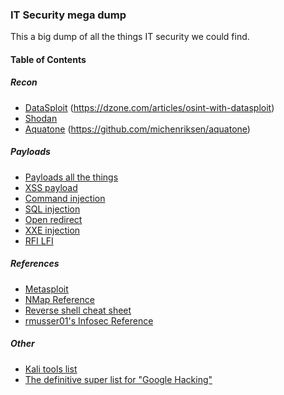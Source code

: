 ### IT Security mega dump
This a big dump of all the things IT security we could find. 

#### Table of Contents
##### Recon
 * [DataSploit](https://github.com/DataSploit/datasploit) 
   (https://dzone.com/articles/osint-with-datasploit)
 * [Shodan](https://www.shodan.io/)
 * [Aquatone](https://www.kitploit.com/2017/07/aquatone-tool-for-domain-flyovers.html)
   (https://github.com/michenriksen/aquatone)
##### Payloads
 * [Payloads all the things](https://github.com/swisskyrepo/PayloadsAllTheThings#payloads-all-the-things-)
 * [XSS payload](https://github.com/payloadbox/xss-payload-list#-cross-site-scripting--xss--vulnerability-payload-list-)
 * [Command injection](https://github.com/payloadbox/command-injection-payload-list#command-injection-payload-list)
 * [SQL injection](https://github.com/payloadbox/sql-injection-payload-list#sql-injection-payload-list)
 * [Open redirect](https://github.com/payloadbox/open-redirect-payload-list#open-redirect-payload-list)
 * [XXE injection](https://github.com/payloadbox/xxe-injection-payload-list#xml-external-entity-xxe-injection-payload-list)
 * [RFI LFI](https://github.com/payloadbox/rfi-lfi-payload-list#rfilfi-payload-list)
##### References
 * [Metasploit](https://github.com/rapid7/metasploit-framework/wiki)
 * [NMap Reference](https://github.com/4n0nh3r0/nmap#nmap-reference-guide)
 * [Reverse shell cheat sheet](https://highon.coffee/blog/reverse-shell-cheat-sheet/)
 * [rmusser01's Infosec Reference](https://github.com/rmusser01/Infosec_Reference)
##### Other
 * [Kali tools list](https://tools.kali.org/tools-listing)
 * [The definitive super list for "Google Hacking"](GOOGLE.md)